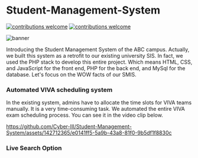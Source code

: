 # Student-Management-System
[![contributions welcome](https://img.shields.io/badge/contributions-welcome-brightgreen.svg?style=flat)](https://github.com/Cyber-III/Student-Management-System/issues)
[![contributions welcome](https://img.shields.io/badge/Test-TestCases-blue)](https://1drv.ms/b/c/9a6769c548a83d9a/ER1jz8uiDHNFmxcPp_ktHl8B8puec03ULNq1SfdrseAf1g?e=KpLV8n)

![banner](https://github.com/Cyber-III/Student-Management-System/assets/142712365/dbb52453-607a-4c5f-ba8d-ab4af9b51b92)


Introducing the Student Management System of the ABC campus. Actually, we built this system as a retrofit to our existing university SIS. In fact, we used the PHP stack to develop this entire project. Which means HTML, CSS, and JavaScript for the front end, PHP for the back end, and MySql for the database. Let's focus on the WOW facts of our SMIS.

### Automated VIVA scheduling system
In the existing system, admins have to allocate the time slots for VIVA teams manually. It is a very time-consuming task. We automated the entire VIVA exam scheduling process. You can see it in the video clip below.

https://github.com/Cyber-III/Student-Management-System/assets/142712365/e0141ff5-5a9b-43a8-81f0-9b5df1f8830c

### Live Search Option
